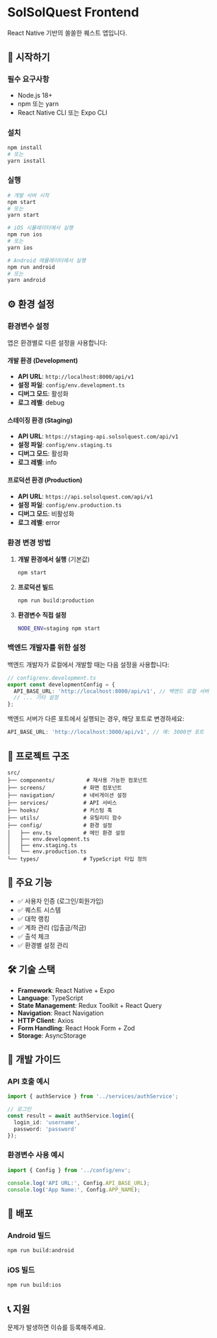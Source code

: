 # SolSolQuest Frontend

React Native 기반의 쏠쏠한 퀘스트 앱입니다.

## 🚀 시작하기

### 필수 요구사항
- Node.js 18+
- npm 또는 yarn
- React Native CLI 또는 Expo CLI

### 설치
```bash
npm install
# 또는
yarn install
```

### 실행
```bash
# 개발 서버 시작
npm start
# 또는
yarn start

# iOS 시뮬레이터에서 실행
npm run ios
# 또는
yarn ios

# Android 에뮬레이터에서 실행
npm run android
# 또는
yarn android
```

## ⚙️ 환경 설정

### 환경변수 설정

앱은 환경별로 다른 설정을 사용합니다:

#### 개발 환경 (Development)
- **API URL**: `http://localhost:8000/api/v1`
- **설정 파일**: `config/env.development.ts`
- **디버그 모드**: 활성화
- **로그 레벨**: debug

#### 스테이징 환경 (Staging)
- **API URL**: `https://staging-api.solsolquest.com/api/v1`
- **설정 파일**: `config/env.staging.ts`
- **디버그 모드**: 활성화
- **로그 레벨**: info

#### 프로덕션 환경 (Production)
- **API URL**: `https://api.solsolquest.com/api/v1`
- **설정 파일**: `config/env.production.ts`
- **디버그 모드**: 비활성화
- **로그 레벨**: error

### 환경 변경 방법

1. **개발 환경에서 실행** (기본값)
   ```bash
   npm start
   ```

2. **프로덕션 빌드**
   ```bash
   npm run build:production
   ```

3. **환경변수 직접 설정**
   ```bash
   NODE_ENV=staging npm start
   ```

### 백엔드 개발자를 위한 설정

백엔드 개발자가 로컬에서 개발할 때는 다음 설정을 사용합니다:

```typescript
// config/env.development.ts
export const developmentConfig = {
  API_BASE_URL: 'http://localhost:8000/api/v1', // 백엔드 로컬 서버
  // ... 기타 설정
};
```

백엔드 서버가 다른 포트에서 실행되는 경우, 해당 포트로 변경하세요:

```typescript
API_BASE_URL: 'http://localhost:3000/api/v1', // 예: 3000번 포트
```

## 📁 프로젝트 구조

```
src/
├── components/          # 재사용 가능한 컴포넌트
├── screens/            # 화면 컴포넌트
├── navigation/         # 네비게이션 설정
├── services/           # API 서비스
├── hooks/              # 커스텀 훅
├── utils/              # 유틸리티 함수
├── config/             # 환경 설정
│   ├── env.ts          # 메인 환경 설정
│   ├── env.development.ts
│   ├── env.staging.ts
│   └── env.production.ts
└── types/              # TypeScript 타입 정의
```

## 🔧 주요 기능

- ✅ 사용자 인증 (로그인/회원가입)
- ✅ 퀘스트 시스템
- ✅ 대학 랭킹
- ✅ 계좌 관리 (입출금/적금)
- ✅ 출석 체크
- ✅ 환경별 설정 관리

## 🛠️ 기술 스택

- **Framework**: React Native + Expo
- **Language**: TypeScript
- **State Management**: Redux Toolkit + React Query
- **Navigation**: React Navigation
- **HTTP Client**: Axios
- **Form Handling**: React Hook Form + Zod
- **Storage**: AsyncStorage

## 📝 개발 가이드

### API 호출 예시
```typescript
import { authService } from '../services/authService';

// 로그인
const result = await authService.login({
  login_id: 'username',
  password: 'password'
});
```

### 환경변수 사용 예시
```typescript
import { Config } from '../config/env';

console.log('API URL:', Config.API_BASE_URL);
console.log('App Name:', Config.APP_NAME);
```

## 🚀 배포

### Android 빌드
```bash
npm run build:android
```

### iOS 빌드
```bash
npm run build:ios
```

## 📞 지원

문제가 발생하면 이슈를 등록해주세요.
